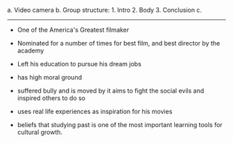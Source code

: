 a. Video camera
b. Group structure:
	1. Intro
	2. Body
	3. Conclusion
c.


---

- One of the America's Greatest filmaker

- Nominated for a number of times for best film, and best director by the
  academy

- Left his education to pursue his dream jobs

- has high moral ground

- suffered bully and is moved by it aims to fight the social evils and inspired others to do so

- uses real life experiences as inspiration for his movies

- beliefs that studying past is one of the most important learning tools for cultural growth.
